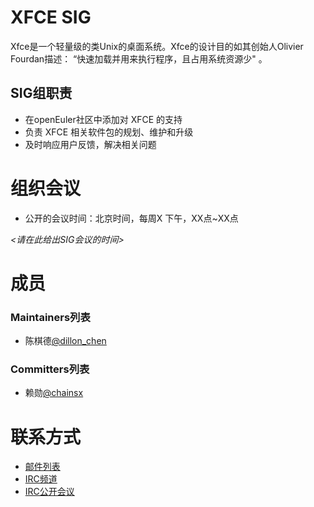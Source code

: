 # XFCE SIG
 
Xfce是一个轻量级的类Unix的桌面系统。Xfce的设计目的如其创始人Olivier Fourdan描述： “快速加载并用来执行程序，且占用系统资源少" 。
 

## SIG组职责

- 在openEuler社区中添加对 XFCE 的支持
- 负责 XFCE 相关软件包的规划、维护和升级
- 及时响应用户反馈，解决相关问题


# 组织会议

- 公开的会议时间：北京时间，每周X 下午，XX点~XX点

*<请在此给出SIG会议的时间>*

# 成员

### Maintainers列表
- 陈棋德[@dillon_chen](https://gitee.com/dillon_chen)

### Committers列表
- 赖勋[@chainsx](https://gitee.com/chainsx)

# 联系方式

- [邮件列表](dev@openeuler.org)
- [IRC频道](#openeuler-dev)
- [IRC公开会议](#openeuler-meeting)
